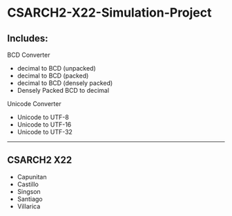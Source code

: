 # CSARCH2-X22-Simulation-Project

## Includes:
BCD Converter
- decimal to BCD (unpacked)
- decimal to BCD (packed)
- decimal to BCD (densely packed)
- Densely Packed BCD to decimal

Unicode Converter
- Unicode to UTF-8
- Unicode to UTF-16
- Unicode to UTF-32

<hr>

## CSARCH2 X22
- Capunitan
- Castillo
- Singson
- Santiago
- Villarica

